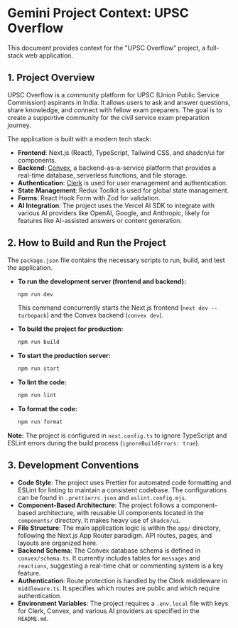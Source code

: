 # Gemini Project Context: UPSC Overflow

This document provides context for the "UPSC Overflow" project, a full-stack web application.

## 1. Project Overview

UPSC Overflow is a community platform for UPSC (Union Public Service Commission) aspirants in India. It allows users to ask and answer questions, share knowledge, and connect with fellow exam preparers. The goal is to create a supportive community for the civil service exam preparation journey.

The application is built with a modern tech stack:

*   **Frontend**: Next.js (React), TypeScript, Tailwind CSS, and shadcn/ui for components.
*   **Backend**: [Convex](https://www.convex.dev/), a backend-as-a-service platform that provides a real-time database, serverless functions, and file storage.
*   **Authentication**: [Clerk](https://clerk.com/) is used for user management and authentication.
*   **State Management**: Redux Toolkit is used for global state management.
*   **Forms**: React Hook Form with Zod for validation.
*   **AI Integration**: The project uses the Vercel AI SDK to integrate with various AI providers like OpenAI, Google, and Anthropic, likely for features like AI-assisted answers or content generation.

## 2. How to Build and Run the Project

The `package.json` file contains the necessary scripts to run, build, and test the application.

*   **To run the development server (frontend and backend):**
    ```bash
    npm run dev
    ```
    This command concurrently starts the Next.js frontend (`next dev --turbopack`) and the Convex backend (`convex dev`).

*   **To build the project for production:**
    ```bash
    npm run build
    ```

*   **To start the production server:**
    ```bash
    npm run start
    ```

*   **To lint the code:**
    ```bash
    npm run lint
    ```

*   **To format the code:**
    ```bash
    npm run format
    ```

**Note:** The project is configured in `next.config.ts` to ignore TypeScript and ESLint errors during the build process (`ignoreBuildErrors: true`).

## 3. Development Conventions

*   **Code Style**: The project uses Prettier for automated code formatting and ESLint for linting to maintain a consistent codebase. The configurations can be found in `.prettierrc.json` and `eslint.config.mjs`.
*   **Component-Based Architecture**: The project follows a component-based architecture, with reusable UI components located in the `components/` directory. It makes heavy use of `shadcn/ui`.
*   **File Structure**: The main application logic is within the `app/` directory, following the Next.js App Router paradigm. API routes, pages, and layouts are organized here.
*   **Backend Schema**: The Convex database schema is defined in `convex/schema.ts`. It currently includes tables for `messages` and `reactions`, suggesting a real-time chat or commenting system is a key feature.
*   **Authentication**: Route protection is handled by the Clerk middleware in `middleware.ts`. It specifies which routes are public and which require authentication.
*   **Environment Variables**: The project requires a `.env.local` file with keys for Clerk, Convex, and various AI providers as specified in the `README.md`.

